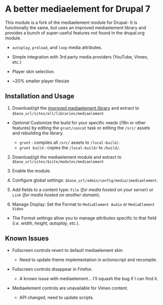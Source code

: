 # A better mediaelement for Drupal 7

This module is a fork of the mediaelement module for Drupal- It is functionally the same, but uses an improved mediaelement library and provides a bunch of super-useful features not found in the drupal.org module.

- `autoplay`, `preload`, and `loop` media attributes.

- Simple integration with 3rd party media providers (YouTube, Vimeo, etc.)

- Player skin selection.

- ~20% smaller player filesize

## Installation and Usage

1. Download/git the [improved mediaelement library](https://github.com/ablank/imediaelement) and extract to `$base_url/sites/all/libraries/mediaelement`

-  *Optional* Customize the build for your specific needs (i18n or other features) by editing the `grunt/concat` task or editing the `/src/` assets and rebuilding the library.

    - `grunt` : compiles all `/src/` assets to `/local-build/`.
    - `grunt build` : copies the `/local-build/` to `/build/`.

2. Download/git the mediaelement module and extract to `$base_url/sites/$site/modules/mediaelement`

3. Enable the module.

4. Configure global settings: `$base_url/admin/config/media/imediaelement`.

5. Add fields to a content type: `File` (*for media hosted on your server*) or `Link` (*for media hosted on another domain*).

6. Manage Display: Set the Format to `MediaElement Audio` or `MediaElement Video`

- The Format settings allow you to manage attributes specific to that field (*i.e. width, height, autoplay, etc.*).

## Known Issues

- Fullscreen controls revert to default mediaelement skin
    - Need to update theme implementation in actionscript and recompile.

- Fullscreen controls disappear in Firefox.
    - A known issue with mediaelement... I'll squash the bug if I can find it.

- Mediaelement controls are unavailable for Vimeo content.
    - API changed, need to update scripts.
